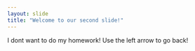 ```yaml
---
layout: slide
title: "Welcome to our second slide!"
---
```

I dont want to do my homework!
Use the left arrow to go back!
